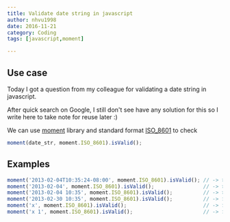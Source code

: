 ```yaml
---
title: Validate date string in javascript
author: nhvu1998
date: 2016-11-21
category: Coding
tags: [javascript,moment]

---
```

## Use case

Today I got a question from my colleague for validating a date string in javascript.

After quick search on Google, I still don't see have any solution for this so I write here to take note for reuse later :)

We can use [moment] library and standard format [ISO_8601] to check

```javascript
moment(date_str, moment.ISO_8601).isValid();
```

## Examples

```javascript
moment('2013-02-04T10:35:24-08:00', moment.ISO_8601).isValid(); // -> true
moment('2013-02-04', moment.ISO_8601).isValid();                // -> true
moment('2013-02-04 10:35', moment.ISO_8601).isValid();          // -> true
moment('2013-02-30 10:35', moment.ISO_8601).isValid();          // -> false, no 30 in Feb :)
moment('x', moment.ISO_8601).isValid();                         // -> false
moment('x 1', moment.ISO_8601).isValid();                       // -> false
```

[moment]: http://momentjs.com/
[ISO_8601]: http://en.wikipedia.org/wiki/ISO_8601